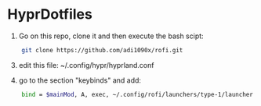 # HyprDotfiles

1.  Go on this repo, clone it and then execute the bash scipt:

```bash
    git clone https://github.com/adi1090x/rofi.git
```

3.  edit this file: ~/.config/hypr/hyprland.conf

4.  go to the section "keybinds" and add:

```bash
    bind = $mainMod, A, exec, ~/.config/rofi/launchers/type-1/launcher.sh
```
